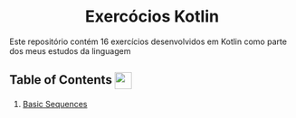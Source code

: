 <div align="center"> 
   <h1 align="center" > 
       Exercócios Kotlin 
      </h1> 
</div>

Este repositório contém 16 exercícios desenvolvidos em Kotlin como parte dos meus estudos da linguagem
## Table of Contents <img align="center" height="30" width="30" src="https://upload.wikimedia.org/wikipedia/commons/7/74/Kotlin_Icon.png" />



1. [Basic Sequences](sequencias_basicas/)
<!-- 2. [Basic Conditions](basics_conditions/) -->
